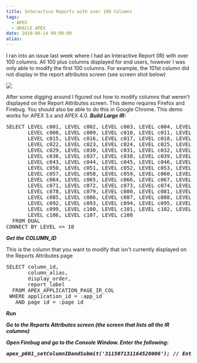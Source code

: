 ```yaml
---
title: Interactive Reports with over 100 Columns
tags:
  - APEX
  - ORACLE APEX
date: 2010-06-14 09:00:00
alias:
---
```


I ran into an issue last week where I had an Interactive Report (IR) with over 100 columns. All 100 plus columns displayed for end users, however I was only able to modify the first 100 columns. For example, the 101st column did not display in the report attributes screen (see screen shot below)

[![](http://3.bp.blogspot.com/_33EF80fk9sM/TBWayGifFFI/AAAAAAAADww/PSLxmo75XJM/s400/ir_too_many_cols.jpg)](http://3.bp.blogspot.com/_33EF80fk9sM/TBWayGifFFI/AAAAAAAADww/PSLxmo75XJM/s1600/ir_too_many_cols.jpg)

After some digging around I figured out how to modify columns that weren't displayed on the Report Attributes screen. This demo requires Firefox and Firebug. You should also be able to do this in Google Chrome. This demo works for APEX 3.x and APEX 4.0.
<span style="font-weight:bold; font-style:italic">
Build Large IR:</span>
<pre class="brush: sql;">
SELECT LEVEL c001, LEVEL c002, LEVEL c003, LEVEL c004, LEVEL c005, LEVEL c006, LEVEL c007,
       LEVEL c008, LEVEL c009, LEVEL c010, LEVEL c011, LEVEL c012, LEVEL c013, LEVEL c014, 
       LEVEL c015, LEVEL c016, LEVEL c017, LEVEL c018, LEVEL c019, LEVEL c020, LEVEL c021, 
       LEVEL c022, LEVEL c023, LEVEL c024, LEVEL c025, LEVEL c026, LEVEL c027, LEVEL c028, 
       LEVEL c029, LEVEL c030, LEVEL c031, LEVEL c032, LEVEL c033, LEVEL c034, LEVEL c035, 
       LEVEL c036, LEVEL c037, LEVEL c038, LEVEL c039, LEVEL c040, LEVEL c041, LEVEL c042, 
       LEVEL c043, LEVEL c044, LEVEL c045, LEVEL c046, LEVEL c047, LEVEL c048, LEVEL c049, 
       LEVEL c050, LEVEL c051, LEVEL c052, LEVEL c053, LEVEL c054, LEVEL c055, LEVEL c056, 
       LEVEL c057, LEVEL c058, LEVEL c059, LEVEL c060, LEVEL c061, LEVEL c062, LEVEL c063,
       LEVEL c064, LEVEL c065, LEVEL c066, LEVEL c067, LEVEL c068, LEVEL c069, LEVEL c070,
       LEVEL c071, LEVEL c072, LEVEL c073, LEVEL c074, LEVEL c075, LEVEL c076, LEVEL c077, 
       LEVEL c078, LEVEL c079, LEVEL c080, LEVEL c081, LEVEL c082, LEVEL c083, LEVEL c084, 
       LEVEL c085, LEVEL c086, LEVEL c087, LEVEL c088, LEVEL c089, LEVEL c090, LEVEL c091, 
       LEVEL c092, LEVEL c093, LEVEL c094, LEVEL c095, LEVEL c096, LEVEL c097, LEVEL c098, 
       LEVEL c099, LEVEL c100, LEVEL c101, LEVEL c102, LEVEL c103, LEVEL c104, LEVEL c105, 
       LEVEL c106, LEVEL c107, LEVEL c108
  FROM DUAL
CONNECT BY LEVEL <= 10
</pre>
<span style="font-weight:bold; font-style:italic">
Get the COLUMN_ID</span>

This is the column that you want to modify that isn't currently displayed on the Reports Attributes page
<pre class="brush: sql;">
SELECT column_id,
       column_alias,
       display_order,
       report_label
  FROM APEX_APPLICATION_PAGE_IR_COL
 WHERE application_id = :app_id
   AND page_id = :page_id
</pre><span style="font-weight:bold; font-style:italic">
Run</span>

Go to the Reports Attributes screen (the screen that lists all the IR columns)

Open Firebug and go to the Console Window. Enter the following:
<pre class="brush: js;">
apex_p601_setColumnIDandSubmit('311507131164520006'); // Enter your column ID here
</pre>
